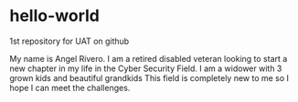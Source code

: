 # hello-world
1st repository for UAT on github

My name is Angel Rivero.
I am a retired disabled veteran looking to start a new chapter in my life in the Cyber Security Field.
I am a widower with 3 grown kids and beautiful grandkids
This field is completely new to me so I hope I can meet the challenges.
